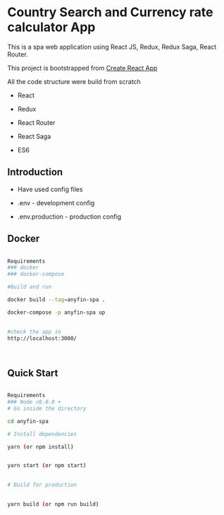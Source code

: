 
  

# Country Search and Currency rate calculator App

  

  

This is a spa web application using React JS, Redux, Redux Saga, React Router.

  

This project is bootstrapped from [Create React App](https://github.com/facebook/create-react-app)
  

All the code structure were build from scratch

  

- React

  

- Redux

  

- React Router

  

- React Saga

  

- ES6

  
  

  

## Introduction


- Have used config files

- .env - development config

- .env.production - production config


## Docker


```bash

Requirements
### docker
### docker-compose

#Build and run

docker build --tag=anyfin-spa .

docker-compose -p anyfin-spa up

 
#check the app in
http://localhost:3000/

  
```

  

  

## Quick Start

  

  

```bash

Requirements
### Node v8.0.0 +
# Go inside the directory

cd anyfin-spa

# Install dependencies

yarn (or npm install)


yarn start (or npm start)

  
# Build for production

 
yarn build (or npm run build)

 
```

 

